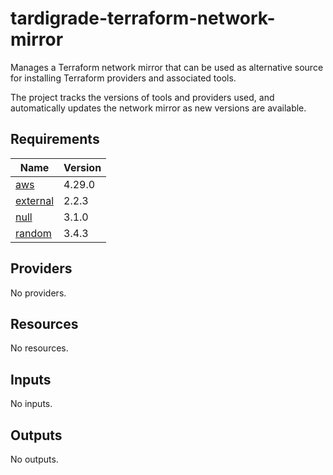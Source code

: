 # tardigrade-terraform-network-mirror

Manages a Terraform network mirror that can be used as alternative source for installing Terraform providers and associated tools.  

The project tracks the versions of tools and providers used, and automatically updates the network mirror as new versions are available.


<!-- BEGIN TFDOCS -->
## Requirements

| Name | Version |
|------|---------|
| <a name="requirement_aws"></a> [aws](#requirement\_aws) | 4.29.0 |
| <a name="requirement_external"></a> [external](#requirement\_external) | 2.2.3 |
| <a name="requirement_null"></a> [null](#requirement\_null) | 3.1.0 |
| <a name="requirement_random"></a> [random](#requirement\_random) | 3.4.3 |

## Providers

No providers.

## Resources

No resources.

## Inputs

No inputs.

## Outputs

No outputs.

<!-- END TFDOCS -->
